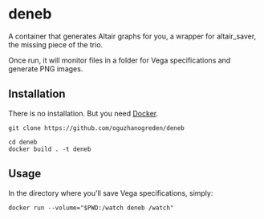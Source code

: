 # deneb

A container that generates Altair graphs for you, a wrapper for altair_saver, the missing piece of the trio.

Once run, it will monitor files in a folder for Vega specifications and generate PNG images.

## Installation

There is no installation.
But you need [Docker](https://docs.docker.com/get-docker/).

```
git clone https://github.com/oguzhanogreden/deneb

cd deneb 
docker build . -t deneb
```

## Usage

In the directory where you'll save Vega specifications, simply:

```
docker run --volume="$PWD:/watch deneb /watch"
```
